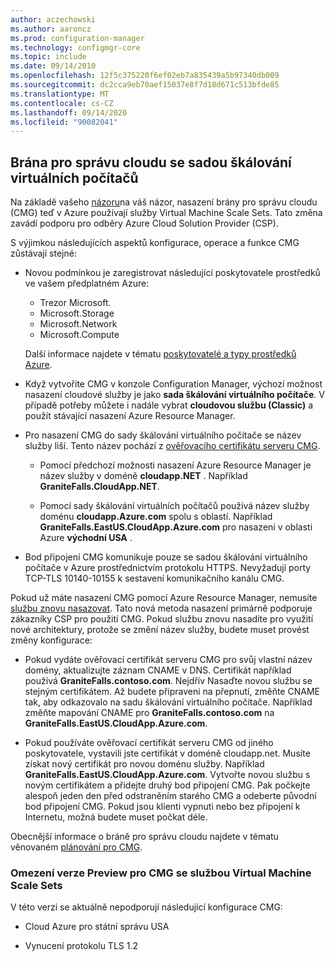 ```yaml
---
author: aczechowski
ms.author: aaroncz
ms.prod: configuration-manager
ms.technology: configmgr-core
ms.topic: include
ms.date: 09/14/2010
ms.openlocfilehash: 12f5c375220f6ef02eb7a835439a5b97340db009
ms.sourcegitcommit: dc2cca9eb70aef15037e8f7d18d671c513bfde85
ms.translationtype: MT
ms.contentlocale: cs-CZ
ms.lasthandoff: 09/14/2020
ms.locfileid: "90082041"
---
```

## <a name="cloud-management-gateway-with-virtual-machine-scale-set"></a><a name="bkmk_cmgvmss"></a> Brána pro správu cloudu se sadou škálování virtuálních počítačů

<!--3601040-->

Na základě vašeho [názoru](https://configurationmanager.uservoice.com/forums/300492-ideas/suggestions/17404900-cloud-management-gateway-as-csp)na váš názor, nasazení brány pro správu cloudu (CMG) teď v Azure používají služby Virtual Machine Scale Sets. Tato změna zavádí podporu pro odběry Azure Cloud Solution Provider (CSP).

S výjimkou následujících aspektů konfigurace, operace a funkce CMG zůstávají stejné:

- Novou podmínkou je zaregistrovat následující poskytovatele prostředků ve vašem předplatném Azure:

  - Trezor Microsoft.
  - Microsoft.Storage
  - Microsoft.Network
  - Microsoft.Compute

  Další informace najdete v tématu [poskytovatelé a typy prostředků Azure](/azure/azure-resource-manager/management/resource-providers-and-types).

- Když vytvoříte CMG v konzole Configuration Manager, výchozí možnost nasazení cloudové služby je jako **sada škálování virtuálního počítače**. V případě potřeby můžete i nadále vybrat **cloudovou službu (Classic)** a použít stávající nasazení Azure Resource Manager.

- Pro nasazení CMG do sady škálování virtuálního počítače se název služby liší. Tento název pochází z [ověřovacího certifikátu serveru CMG](../../../../clients/manage/cmg/certificates-for-cloud-management-gateway.md#bkmk_serverauth).

  - Pomocí předchozí možnosti nasazení Azure Resource Manager je název služby v doméně **cloudapp.NET** . Například **GraniteFalls.CloudApp.NET**.

  - Pomocí sady škálování virtuálních počítačů používá název služby doménu **cloudapp.Azure.com** spolu s oblastí. Například **GraniteFalls.EastUS.CloudApp.Azure.com** pro nasazení v oblasti Azure **východní USA** .

- Bod připojení CMG komunikuje pouze se sadou škálování virtuálního počítače v Azure prostřednictvím protokolu HTTPS. Nevyžadují porty TCP-TLS 10140-10155 k sestavení komunikačního kanálu CMG.

Pokud už máte nasazení CMG pomocí Azure Resource Manager, nemusíte [službu znovu nasazovat](../../../../clients/manage/cmg/setup-cloud-management-gateway.md#redeploy-the-service). Tato nová metoda nasazení primárně podporuje zákazníky CSP pro použití CMG. Pokud službu znovu nasadíte pro využití nové architektury, protože se změní název služby, budete muset provést změny konfigurace:

- Pokud vydáte ověřovací certifikát serveru CMG pro svůj vlastní název domény, aktualizujte záznam CNAME v DNS. Certifikát například používá **GraniteFalls.contoso.com**. Nejdřív Nasaďte novou službu se stejným certifikátem. Až budete připraveni na přepnutí, změňte CNAME tak, aby odkazovalo na sadu škálování virtuálního počítače. Například změňte mapování CNAME pro **GraniteFalls.contoso.com** na **GraniteFalls.EastUS.CloudApp.Azure.com**.

- Pokud používáte ověřovací certifikát serveru CMG od jiného poskytovatele, vystavili jste certifikát v doméně cloudapp.net. Musíte získat nový certifikát pro novou doménu služby. Například **GraniteFalls.EastUS.CloudApp.Azure.com**. Vytvořte novou službu s novým certifikátem a přidejte druhý bod připojení CMG. Pak počkejte alespoň jeden den před odstraněním starého CMG a odeberte původní bod připojení CMG. Pokud jsou klienti vypnuti nebo bez připojení k Internetu, možná budete muset počkat déle.

Obecnější informace o bráně pro správu cloudu najdete v tématu věnovaném [plánování pro CMG](../../../../clients/manage/cmg/plan-cloud-management-gateway.md).

### <a name="preview-limitations-for-cmg-with-virtual-machine-scale-sets"></a>Omezení verze Preview pro CMG se službou Virtual Machine Scale Sets

V této verzi se aktuálně nepodporují následující konfigurace CMG:

- Cloud Azure pro státní správu USA

- Vynucení protokolu TLS 1.2
